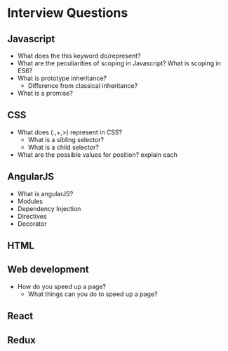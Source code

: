 # Interview Questions

## Javascript
- What does the this keyword do/represent?
- What are the peculiarities of scoping in Javascript? What is scoping in ES6?
- What is prototype inheritance? 
    * Difference from classical inheritance?
- What is a promise?

## CSS
- What does (.,+,>) represent in CSS?
    * What is a sibling selector?
    * What is a child selector?
- What are the possible values for position? explain each

## AngularJS
- What is angularJS?
- Modules
- Dependency Injection
- Directives
- Decorator

## HTML

## Web development
- How do you speed up a page?
    * What things can you do to speed up a page?

## React

## Redux


